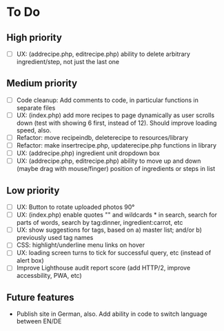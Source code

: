 # To Do

## High priority
- [ ] UX: (addrecipe.php, editrecipe.php) ability to delete arbitrary ingredient/step, not just the last one

## Medium priority
- [ ] Code cleanup: Add comments to code, in particular functions in separate files
- [ ] UX: (index.php) add more recipes to page dynamically as user scrolls down (test with showing 6 first, instead of 12). Should improve loading speed, also.
- [ ] Refactor: move recipeindb, deleterecipe to resources/library
- [ ] Refactor: make insertrecipe.php, updaterecipe.php functions in library
- [ ] UX: (addrecipe.php) ingredient unit dropdown box
- [ ] UX: (addrecipe.php, editrecipe.php) ability to move up and down (maybe drag with mouse/finger) position of ingredients or steps in list

## Low priority
- [ ] UX: Button to rotate uploaded photos 90°
- [ ] UX: (index.php) enable quotes "" and wildcards * in search, search for parts of words, search by tag:dinner, ingredient:carrot, etc
- [ ] UX: show suggestions for tags, based on a) master list; and/or b) previously used tag names
- [ ] CSS: highlight/underline menu links on hover
- [ ] UX: loading screen turns to tick for successful query, etc (instead of alert box)
- [ ] Improve Lighthouse audit report score (add HTTP/2, improve accessbility, PWA, etc)

## Future features
- Publish site in German, also. Add ability in code to switch language between EN/DE

